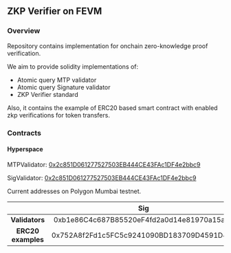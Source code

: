 ## ZKP Verifier on FEVM

### Overview

Repository contains implementation for onchain zero-knowledge proof verification.

We aim to provide solidity implementations of:

- Atomic query MTP validator
- Atomic query Signature validator
- ZKP Verifier standard

Also, it contains the example of ERC20 based smart contract with enabled zkp verifications for token transfers.

### Contracts

#### Hyperspace
MTPValidator: [0x2c851D061277527503EB444CE43FAc1DF4e2bbc9](https://explorer.glif.io/address/0x2c851D061277527503EB444CE43FAc1DF4e2bbc9/?network=hyperspacenet)

SigValidator: [0x2c851D061277527503EB444CE43FAc1DF4e2bbc9](https://explorer.glif.io/address/0x2c851D061277527503EB444CE43FAc1DF4e2bbc9/?network=hyperspacenet)

Current addresses on Polygon Mumbai testnet.

|                    |                    Sig                   |                    MTP                     |
|:------------------:|:------------------------------------------:|:------------------------------------------:|
|   **Validators**   | 0xb1e86C4c687B85520eF4fd2a0d14e81970a15aFB | 0x217Ca85588293Fb845daBCD6385Ebf9877fAF649 |
| **ERC20 examples** | 0x752A8f2Fd1c5FC5c9241090BD183709D4591D4cb | 0x16b2e8653c7dCFd221114A7e1664D3c884f03090 |
